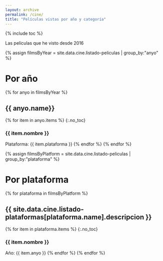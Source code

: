 ```yaml
---
layout: archive
permalink: /cine/
title: "Películas vistas por año y categoría"
---
```

{% include toc %}

Las películas que he visto desde 2016

{% assign filmsByYear = site.data.cine.listado-peliculas | group_by:"anyo" %}

# Por año
{% for anyo in filmsByYear %}
## {{ anyo.name}}
 {% for item in anyo.items %}
{:.no_toc}
### {{ item.nombre }}
Plataforma: {{ item.plataforma }}
 {% endfor %}
{% endfor %}

{% assign filmsByPlatform = site.data.cine.listado-peliculas | group_by:"plataforma" %}

# Por plataforma
{% for plataforma in filmsByPlatform %}
## {{ site.data.cine.listado-plataformas[plataforma.name].descripcion }}
 {% for item in plataforma.items %}
{:.no_toc}
### {{ item.nombre }}
Año: {{ item.anyo }}
 {% endfor %}
{% endfor %}
